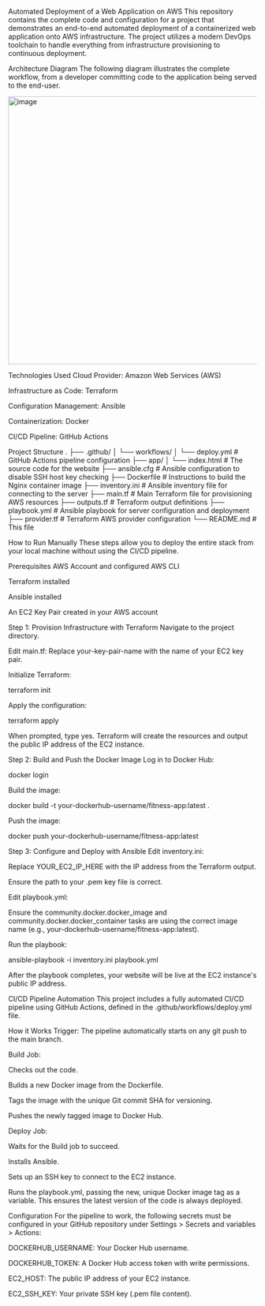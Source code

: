 Automated Deployment of a Web Application on AWS
This repository contains the complete code and configuration for a project that demonstrates an end-to-end automated deployment of a containerized web application onto AWS infrastructure. The project utilizes a modern DevOps toolchain to handle everything from infrastructure provisioning to continuous deployment.

Architecture Diagram
The following diagram illustrates the complete workflow, from a developer committing code to the application being served to the end-user.

<img width="1266" height="543" alt="image" src="https://github.com/user-attachments/assets/d3d23686-264b-489d-8d79-605f3d2c2150" />


Technologies Used
Cloud Provider: Amazon Web Services (AWS)

Infrastructure as Code: Terraform

Configuration Management: Ansible

Containerization: Docker

CI/CD Pipeline: GitHub Actions

Project Structure
.
├── .github/
│   └── workflows/
│       └── deploy.yml      # GitHub Actions pipeline configuration
├── app/
│   └── index.html          # The source code for the website
├── ansible.cfg             # Ansible configuration to disable SSH host key checking
├── Dockerfile              # Instructions to build the Nginx container image
├── inventory.ini           # Ansible inventory file for connecting to the server
├── main.tf                 # Main Terraform file for provisioning AWS resources
├── outputs.tf              # Terraform output definitions
├── playbook.yml            # Ansible playbook for server configuration and deployment
├── provider.tf             # Terraform AWS provider configuration
└── README.md               # This file

How to Run Manually
These steps allow you to deploy the entire stack from your local machine without using the CI/CD pipeline.

Prerequisites
AWS Account and configured AWS CLI

Terraform installed

Ansible installed

An EC2 Key Pair created in your AWS account

Step 1: Provision Infrastructure with Terraform
Navigate to the project directory.

Edit main.tf: Replace your-key-pair-name with the name of your EC2 key pair.

Initialize Terraform:

terraform init

Apply the configuration:

terraform apply

When prompted, type yes. Terraform will create the resources and output the public IP address of the EC2 instance.

Step 2: Build and Push the Docker Image
Log in to Docker Hub:

docker login

Build the image:

docker build -t your-dockerhub-username/fitness-app:latest .

Push the image:

docker push your-dockerhub-username/fitness-app:latest

Step 3: Configure and Deploy with Ansible
Edit inventory.ini:

Replace YOUR_EC2_IP_HERE with the IP address from the Terraform output.

Ensure the path to your .pem key file is correct.

Edit playbook.yml:

Ensure the community.docker.docker_image and community.docker.docker_container tasks are using the correct image name (e.g., your-dockerhub-username/fitness-app:latest).

Run the playbook:

ansible-playbook -i inventory.ini playbook.yml

After the playbook completes, your website will be live at the EC2 instance's public IP address.

CI/CD Pipeline Automation
This project includes a fully automated CI/CD pipeline using GitHub Actions, defined in the .github/workflows/deploy.yml file.

How it Works
Trigger: The pipeline automatically starts on any git push to the main branch.

Build Job:

Checks out the code.

Builds a new Docker image from the Dockerfile.

Tags the image with the unique Git commit SHA for versioning.

Pushes the newly tagged image to Docker Hub.

Deploy Job:

Waits for the Build job to succeed.

Installs Ansible.

Sets up an SSH key to connect to the EC2 instance.

Runs the playbook.yml, passing the new, unique Docker image tag as a variable. This ensures the latest version of the code is always deployed.

Configuration
For the pipeline to work, the following secrets must be configured in your GitHub repository under Settings > Secrets and variables > Actions:

DOCKERHUB_USERNAME: Your Docker Hub username.

DOCKERHUB_TOKEN: A Docker Hub access token with write permissions.

EC2_HOST: The public IP address of your EC2 instance.

EC2_SSH_KEY: Your private SSH key (.pem file content).
